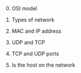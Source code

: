 0. OSI model

1. Types of network

2. MAC and IP address

3. UDP and TCP

4. TCP and UDP ports

5. Is the host on the network
